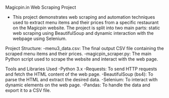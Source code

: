 Magicpin.in Web Scraping Project
- This project demonstrates web scraping and automation techniques used to extract menu items and their prices from a specific restaurant on the Magicpin website.
  The project is split into two main parts: static web scraping using BeautifulSoup and dynamic interaction with the webpage using Selenium.
  
Project Structure:
-menu3_data.csv: The final output CSV file containing the scraped menu items and their prices.
-magicpin_scraper.py: The main Python script used to scrape the website and interact with the web page.

Tools and Libraries Used
-Python 3.x
-Requests: To send HTTP requests and fetch the HTML content of the web page.
-BeautifulSoup (bs4): To parse the HTML and extract the desired data.
-Selenium: To interact with dynamic elements on the web page.
-Pandas: To handle the data and export it to a CSV file.
